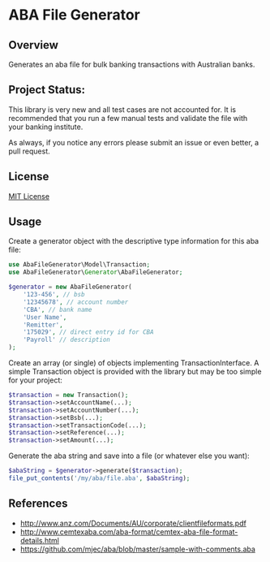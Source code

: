 # ABA File Generator

## Overview
Generates an aba file for bulk banking transactions with Australian banks.

## Project Status:
This library is very new and all test cases are not accounted for. It is recommended
that you run a few manual tests and validate the file with your banking institute.

As always, if you notice any errors please submit an issue or even better, a pull request.

## License
[MIT License](http://en.wikipedia.org/wiki/MIT_License)

## Usage
Create a generator object with the descriptive type information for this aba file:
```php
use AbaFileGenerator\Model\Transaction;
use AbaFileGenerator\Generator\AbaFileGenerator;

$generator = new AbaFileGenerator(
    '123-456', // bsb
    '12345678', // account number
    'CBA', // bank name
    'User Name',
    'Remitter',
    '175029', // direct entry id for CBA
    'Payroll' // description
);
```

Create an array (or single) of objects implementing TransactionInterface. A simple Transaction object
is provided with the library but may be too simple for your project:
```php
$transaction = new Transaction();
$transaction->setAccountName(...);
$transaction->setAccountNumber(...);
$transaction->setBsb(...);
$transaction->setTransactionCode(...);
$transaction->setReference(...);
$transaction->setAmount(...);
```

Generate the aba string and save into a file (or whatever else you want):
```php
$abaString = $generator->generate($transaction);
file_put_contents('/my/aba/file.aba', $abaString);
```

## References
- http://www.anz.com/Documents/AU/corporate/clientfileformats.pdf
- http://www.cemtexaba.com/aba-format/cemtex-aba-file-format-details.html
- https://github.com/mjec/aba/blob/master/sample-with-comments.aba
